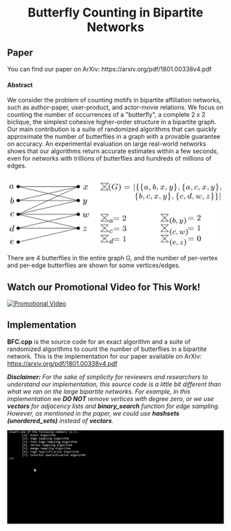 <h1 align="center">Butterfly Counting in Bipartite Networks</h1>

<h2>Paper</h2>
You can find our paper on ArXiv: https://arxiv.org/pdf/1801.00338v4.pdf
<h4>Abstract</h4>
We consider the problem of counting motifs in bipartite affiliation networks, such as author-paper, user-product, and actor-movie relations. We focus on counting the number of occurrences of a "butterfly", a complete 2 x 2 biclique, the simplest cohesive higher-order structure in a bipartite graph. Our main contribution is a suite of randomized algorithms that can quickly approximate the number of butterflies in a graph with a provable guarantee on accuracy. An experimental evaluation on large real-world networks shows that our algorithms return accurate estimates within a few seconds, even for networks with trillions of butterflies and hundreds of millions of edges.
<br></br>
<p align="center">
  <img src="images/example.png" width = 500 height = 150/>
  <figcaption> 
    There are 4 butterflies in the entire graph G, and the number of per-vertex and per-edge butterflies are shown for some vertices/edges.
    </figcaption>
</p>

## Watch our Promotional Video for This Work!
[![Promotional Video](images/video.bmp)](https://www.youtube.com/watch?v=TP5Ux3hpCFQ)

<h2>Implementation</h2>

__BFC.cpp__ is the source code for an exact algorithm and a suite of randomized algorithms to count the number of butterflies in a bipartite network. This is the implementation for our paper available on ArXiv: https://arxiv.org/pdf/1801.00338v4.pdf


___Disclaimer:__ For the sake of simplicity for reviewers and researchers to understand our implementation, this source code is a little bit different than what we ran on the large bipartite networks. For example, in this implementation we __DO NOT__ remove vertices with degree zero, or we use __vectors__ for adjacency lists and __binary_search__ function for edge sampling. However, as mentioned in the paper, we could use __hashsets (unordered_sets)__ instead of __vectors__._

<p align="center">
  <img src="images/run.gif"/>
</p>
